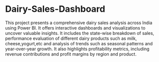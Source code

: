 # Dairy-Sales-Dashboard
This project presents a comprehensive dairy sales analysis across India using Power BI. It offers interactive dashboards and visualizations to uncover valuable insights. It includes the state-wise breakdown of sales, performance evaluation of different dairy products such as milk, cheese,yogurt,etc and analysis of trends such as seasonal patterns and year-over-year growth. It also highlights profitability metrics, including revenue contributions and profit margins by region and product.
